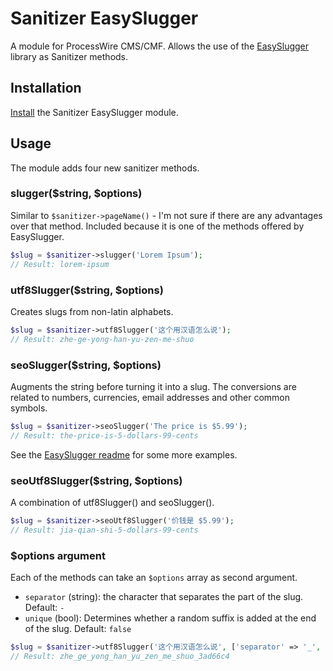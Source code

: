 # Sanitizer EasySlugger

A module for ProcessWire CMS/CMF. Allows the use of the [EasySlugger](https://github.com/javiereguiluz/EasySlugger) library as Sanitizer methods.

## Installation

[Install](http://modules.processwire.com/install-uninstall/) the Sanitizer EasySlugger module.

## Usage

The module adds four new sanitizer methods.

### slugger($string, $options)

Similar to `$sanitizer->pageName()` - I'm not sure if there are any advantages over that method. Included because it is one of the methods offered by EasySlugger.
```php
$slug = $sanitizer->slugger('Lorem Ipsum');
// Result: lorem-ipsum
```

### utf8Slugger($string, $options)

Creates slugs from non-latin alphabets.

```php
$slug = $sanitizer->utf8Slugger('这个用汉语怎么说');
// Result: zhe-ge-yong-han-yu-zen-me-shuo
```

### seoSlugger($string, $options)

Augments the string before turning it into a slug. The conversions are related to numbers, currencies, email addresses and other common symbols.

```php
$slug = $sanitizer->seoSlugger('The price is $5.99');
// Result: the-price-is-5-dollars-99-cents
```
See the [EasySlugger readme](https://github.com/javiereguiluz/EasySlugger) for some more examples.

### seoUtf8Slugger($string, $options)

A combination of utf8Slugger() and seoSlugger().

```php
$slug = $sanitizer->seoUtf8Slugger('价钱是 $5.99');
// Result: jia-qian-shi-5-dollars-99-cents
```

### $options argument

Each of the methods can take an `$options` array as second argument.
* `separator` (string): the character that separates the part of the slug. Default: `-`
* `unique` (bool): Determines whether a random suffix is added at the end of the slug. Default: `false`

```php
$slug = $sanitizer->utf8Slugger('这个用汉语怎么说', ['separator' => '_', 'unique' => true]);
// Result: zhe_ge_yong_han_yu_zen_me_shuo_3ad66c4
```